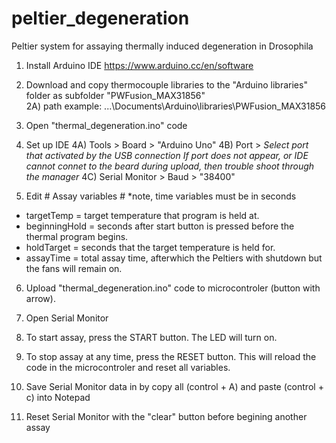 # peltier_degeneration
Peltier system for assaying thermally induced degeneration in Drosophila

1) Install Arduino IDE 
https://www.arduino.cc/en/software

2) Download and copy thermocouple libraries to the "Arduino libraries" folder as subfolder "PWFusion_MAX31856"  
  2A) path example: ...\Documents\Arduino\libraries\PWFusion_MAX31856

3) Open "thermal_degeneration.ino" code

4) Set up IDE
  4A) Tools > Board > "Arduino Uno"
  4B) Port > *Select port that activated by the USB connection* 
             *If port does not appear, or IDE cannot connet to the beard during upload, then trouble shoot through the manager*
  4C) Serial Monitor > Baud > "38400"

5) Edit # Assay variables # *note, time variables must be in seconds
  - targetTemp = target temperature that program is held at. 
  - beginningHold = seconds after start button is pressed before the thermal program begins.
  - holdTarget = seconds that the target temperature is held for.
  - assayTime = total assay time, afterwhich the Peltiers with shutdown but the fans will remain on. 
  
6) Upload "thermal_degeneration.ino" code to microcontroler (button with arrow). 

7) Open Serial Monitor

8) To start assay, press the START button. The LED will turn on. 

9) To stop assay at any time, press the RESET button. This will reload the code in the microcontroler and reset all variables. 

10) Save Serial Monitor data in by copy all (control + A) and paste (control + c) into Notepad 

11) Reset Serial Monitor with the "clear" button before begining another assay 
